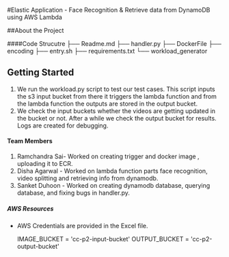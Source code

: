 #Elastic Application - Face Recognition & Retrieve data from DynamoDB using AWS Lambda

##About the Project

####Code Strucutre
├── Readme.md
├── handler.py
├── DockerFile
├── encoding
├── entry.sh
├── requirements.txt
└── workload_generator


## Getting Started


1. We run the workload.py script to test our test cases. This script inputs the s3 input bucket from
there it triggers the lambda function and from the lambda function the outputs are stored in the
output bucket.
2. We check the input buckets whether the videos are getting updated in the bucket or not. After a
while we check the output bucket for results. Logs are created for debugging.

<!-- LICENSE -->

#### Team Members

1. Ramchandra Sai- Worked on creating trigger and docker image , uploading it to ECR.
2. Disha Agarwal - Worked on lambda function parts face recognition, video splitting and retrieving info from dynamodb.
3. Sanket Duhoon - Worked on creating dynamodb database, querying database, and fixing bugs in handler.py.

##### AWS Resources

- AWS Credentials are provided in the Excel file.

  IMAGE_BUCKET = 'cc-p2-input-bucket'
  OUTPUT_BUCKET = 'cc-p2-output-bucket'

